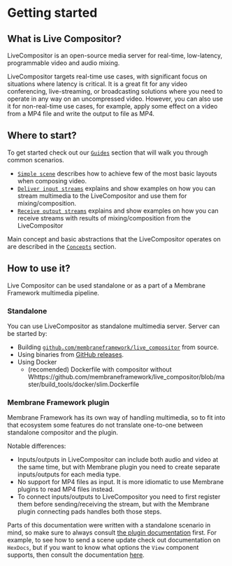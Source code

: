 # Getting started

## What is Live Compositor?

LiveCompositor is an open-source media server for real-time, low-latency, programmable video and audio mixing. 

LiveCompositor targets real-time use cases, with significant focus on situations where latency is critical. It is a great fit
for any video conferencing, live-streaming, or broadcasting solutions where you need to operate in any way on an uncompressed video.
However, you can also use it for non-real-time use cases, for example, apply some effect on a video from a MP4 file and write the output 
to file as MP4.

## Where to start?

To get started check out our [`Guides`](./category/guides) section that will walk you through common scenarios.
- [`Simple scene`](./guides/simple-scene.md) describes how to achieve few of the most basic layouts when composing video.
- [`Deliver input streams`](./guides/deliver-input.md) explains and show examples on how you can stream multimedia to the LiveCompositor and use them for mixing/composition.
- [`Receive output streams`](./guides/receive-output.md) explains and show examples on how you can receive streams with results of mixing/composition from the LiveCompositor

Main concept and basic abstractions that the LiveCompositor operates on are described in the [`Concepts`](/docs/category/concepts) section.

## How to use it?

Live Compositor can be used standalone or as a part of a Membrane Framework multimedia pipeline.

### Standalone

You can use LiveCompositor as standalone multimedia server. Server can be started by:
- Building [`github.com/membraneframework/live_compositor`](https://github.com/membraneframework/live_compositor) from source.
- Using binaries from [GitHub releases](https://github.com/membraneframework/live_compositor/releases).
- Using Docker
  - (recomended) Dockerfile with compositor without Whttps://github.com/membraneframework/live_compositor/blob/master/build_tools/docker/slim.Dockerfile

### Membrane Framework plugin

Membrane Framework has its own way of handling multimedia, so to fit into that ecosystem some features do not translate one-to-one between standalone compositor and the plugin.

Notable differences:
- Inputs/outputs in LiveCompositor can include both audio and video at the same time, but with Membrane plugin you need to create separate inputs/outputs for each media type.
- No support for MP4 files as input. It is more idiomatic to use Membrane plugins to read MP4 files instead.
- To connect inputs/outputs to LiveCompositor you need to first register them before sending/receiving the stream, but with the Membrane plugin connecting pads handles both those steps.

Parts of this documentation were written with a standalone scenario in mind, so make sure to always consult [the plugin documentation](https://github.com/membraneframework/membrane_live_compositor_plugin) first. For example, to see how to send a scene update check out documentation on `HexDocs`, but if you want to know what options the `View` component supports, then consult the documentation [here](./api/components/View.md).
